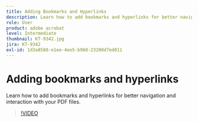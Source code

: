 ```yaml
---
title: Adding Bookmarks and Hyperlinks
description: Learn how to add bookmarks and hyperlinks for better navigation and interaction with your PDF files
role: User
product: adobe acrobat
level: Intermediate
thumbnail: KT-9342.jpg
jira: KT-9342
exl-id: 1d3a8588-e1ee-4ee5-b968-23200d7ed011
---
```

# Adding bookmarks and hyperlinks

Learn how to add bookmarks and hyperlinks for better navigation and interaction with your PDF files.

>[!VIDEO](https://video.tv.adobe.com/v/340837?quality=12&learn=on&hidetitle=true)
